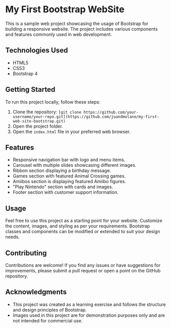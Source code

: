 # My First Bootstrap WebSite

This is a sample web project showcasing the usage of Bootstrap for building a responsive website. The project includes various components and features commonly used in web development.

## Technologies Used

- HTML5
- CSS3
- Bootstrap 4

## Getting Started

To run this project locally, follow these steps:

1. Clone the repository: `[git clone https://github.com/your-username/your-repo.git](https://github.com/juandmolano/my-first-web-site-bootstrap.git)`
2. Open the project folder.
3. Open the `index.html` file in your preferred web browser.

## Features

- Responsive navigation bar with logo and menu items.
- Carousel with multiple slides showcasing different images.
- Ribbon section displaying a birthday message.
- Games section with featured Animal Crossing games.
- Amiibos section is displaying featured Amiibo figures.
- "Play Nintendo" section with cards and images.
- Footer section with customer support information.

## Usage

Feel free to use this project as a starting point for your website. Customize the content, images, and styling as per your requirements. Bootstrap classes and components can be modified or extended to suit your design needs.

## Contributing

Contributions are welcome! If you find any issues or have suggestions for improvements, please submit a pull request or open a point on the GitHub repository.

## Acknowledgments

- This project was created as a learning exercise and follows the structure and design principles of Bootstrap.
- Images used in this project are for demonstration purposes only and are not intended for commercial use.

